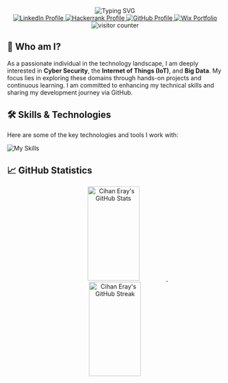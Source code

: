 <!-- Header Section with Animated Text -->
<div align="center">
  <img src="https://readme-typing-svg.demolab.com?font=Fira+Code&size=30&duration=3000&pause=1000&color=00FF00&center=true&vCenter=true&width=435&lines=I'm+CihanEray;Cyber+Security+Engineer;Software+Engineer;IoT+Developer;Researcher" alt="Typing SVG" />
</div>

<!-- Social Links with Icons -->
<div align="center">
  <a href="https://linkedin.com/in/cihaneraybozkurt" target="_blank">
    <img src="https://custom-icon-badges.demolab.com/badge/LinkedIn-0A66C2?style=for-the-badge&logo=linkedin&logoColor=white" alt="LinkedIn Profile" />
  </a>
  <a href="https://www.hackerrank.com/profile/cihaneray" target="_blank">
    <img src="https://img.shields.io/badge/Hackerrank-2EC866?style=for-the-badge&logo=HackerRank&logoColor=white" alt="Hackerrank Profile" />
  </a>
  <a href="https://github.com/cihaneray" target="_blank">
    <img src="https://img.shields.io/badge/GitHub-181717?style=for-the-badge&logo=github&logoColor=white" alt="GitHub Profile" />
  </a>
  <a href="https://bozkurtcihaneray.wixsite.com/my-portfolio" target="_blank">
    <img src="https://img.shields.io/badge/Portfolio-000000?style=for-the-badge&logo=wix&logoColor=white" alt="Wix Portfolio" />
  </a>
</div>


<!-- Visitor Counter -->
<div align="center">
  <img src="https://komarev.com/ghpvc/?username=cihaneray&label=Profile+Views&color=blueviolet&style=flat" alt="visitor counter"/>
</div>


## 🧠 Who am I?
As a passionate individual in the technology landscape, I am deeply interested in **Cyber Security**, the **Internet of Things (IoT)**, and **Big Data**. My focus lies in exploring these domains through hands-on projects and continuous learning. I am committed to enhancing my technical skills and sharing my development journey via GitHub.



## 🛠 Skills & Technologies <div align="center">
  <p>Here are some of the key technologies and tools I work with:</p>
  <img src="https://skillicons.dev/icons?i=python,c,cpp,cs,rust,java,aws,docker,kubernetes,postgres,mysql,sqlite,git,linux,bash,dynamodb,flask,unity&perline=9" alt="My Skills" />
</div>


<!-- GitHub Stats Section -->
## 📈 GitHub Statistics

<div align="center">
  <a href="https://github.com/cihaneray">
    <img src="https://github-readme-stats.vercel.app/api?username=cihaneray&show_icons=true&theme=nightowl&hide_border=true" width="49%" height="220px" alt="Cihan Eray's GitHub Stats" />
  </a>
  &nbsp
  <a href="https://github.com/cihaneray">
    <img src="https://github-readme-streak-stats.herokuapp.com?user=cihaneray&theme=nightowl&hide_border=true" width="49%" height="220px" alt="Cihan Eray's GitHub Streak" />
  </a>
</div>
